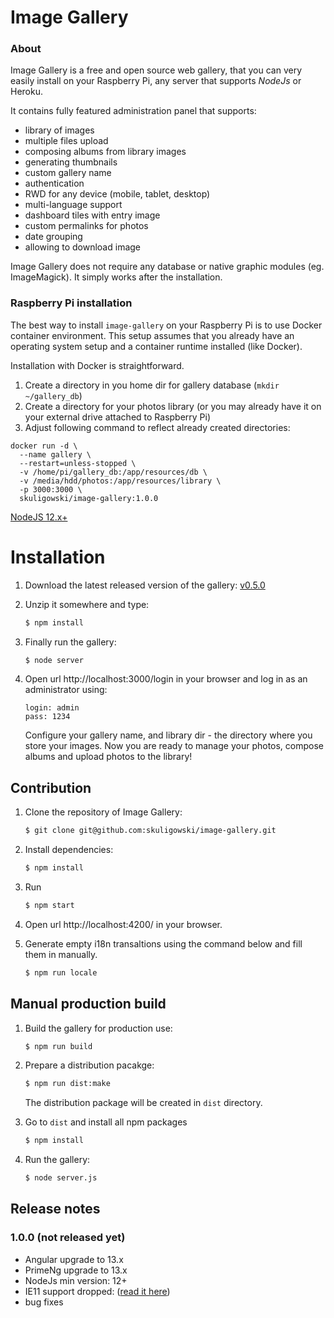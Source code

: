 # Image Gallery


### About

Image Gallery is a free and open source web gallery, that you can very easily install on your Raspberry Pi, any server that supports *NodeJs* or Heroku.

It contains fully featured administration panel that supports:
- library of images
- multiple files upload
- composing albums from library images
- generating thumbnails
- custom gallery name
- authentication
- RWD for any device (mobile, tablet, desktop)
- multi-language support
- dashboard tiles with entry image
- custom permalinks for photos
- date grouping
- allowing to download image

Image Gallery does not require any database or native graphic modules (eg. ImageMagick).
It simply works after the installation.

### Raspberry Pi installation

The best way to install `image-gallery` on your Raspberry Pi is to use Docker container environment. This setup assumes that you already have an operating system setup and a container runtime installed (like Docker).

Installation with Docker is straightforward.

1. Create a directory in you home dir for gallery database (`mkdir ~/gallery_db`)
2. Create a directory for your photos library (or you may already have it on your external drive attached to Raspberry Pi)
3. Adjust following command to reflect already created directories:

```
docker run -d \
  --name gallery \
  --restart=unless-stopped \
  -v /home/pi/gallery_db:/app/resources/db \
  -v /media/hdd/photos:/app/resources/library \
  -p 3000:3000 \
  skuligowski/image-gallery:1.0.0
```



[NodeJS 12.x+](https://nodejs.org/en/download/)

#

# Installation

1. Download the latest released version of the gallery: [v0.5.0](https://github.com/skuligowski/image-gallery/releases/download/v0.5.0/v0.5.0.zip)

2. Unzip it somewhere and type:

   ```bash
   $ npm install
   ```

3. Finally run the gallery:

   ```bash
   $ node server
   ```

6. Open url http://localhost:3000/login in your browser and log in as an administrator using:

   ```
   login: admin
   pass: 1234
   ```

   Configure your gallery name, and library dir - the directory where you store your images.
   Now you are ready to manage your photos, compose albums and upload photos to the library!


## Contribution

1. Clone the repository of Image Gallery:

   ```bash
   $ git clone git@github.com:skuligowski/image-gallery.git
   ```

2. Install dependencies:

   ```bash
   $ npm install
   ```

3. Run

   ```bash
   $ npm start
   ```

4. Open url http://localhost:4200/ in your browser.


5. Generate empty i18n transaltions using the command below and fill them in manually.

   ```bash
   $ npm run locale
   ```


## Manual production build

1. Build the gallery for production use:

   ```bash
   $ npm run build
   ```

2. Prepare a distribution pacakge:

   ```bash
   $ npm run dist:make
   ```

   The distribution package will be created in `dist` directory.

3. Go to `dist` and install all npm packages

   ```bash
   $ npm install
   ```

4. Run the gallery:

   ```bash
   $ node server.js
   ```


## Release notes

### 1.0.0 (not released yet)
 - Angular upgrade to 13.x
 - PrimeNg upgrade to 13.x
 - NodeJs min version: 12+
 - IE11 support dropped: ([read it here](https://github.com/angular/angular/issues/41840))
 - bug fixes
